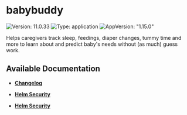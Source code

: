 # babybuddy

![Version: 11.0.33](https://img.shields.io/badge/Version-11.0.33-informational?style=flat-square) ![Type: application](https://img.shields.io/badge/Type-application-informational?style=flat-square) ![AppVersion: "1.15.0"](https://img.shields.io/badge/AppVersion-"1.15.0"-informational?style=flat-square)

Helps caregivers track sleep, feedings, diaper changes, tummy time and more to learn about and predict baby's needs without (as much) guess work.

## Available Documentation

- [**Changelog**](CHANGELOG)

- [**Helm Security**](container-security)

- [**Helm Security**](helm-security)

